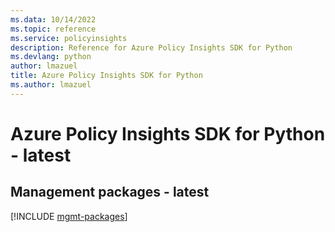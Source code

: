 ```yaml
---
ms.data: 10/14/2022
ms.topic: reference
ms.service: policyinsights
description: Reference for Azure Policy Insights SDK for Python
ms.devlang: python
author: lmazuel
title: Azure Policy Insights SDK for Python
ms.author: lmazuel
---
```

# Azure Policy Insights SDK for Python - latest

## Management packages - latest
[!INCLUDE [mgmt-packages](policy-insights-mgmt-index.md)]